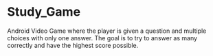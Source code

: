 # Study_Game

Android Video Game where the player is given a question and multiple choices with only one answer. The goal is to try to answer as many correctly and have the highest score possible.
